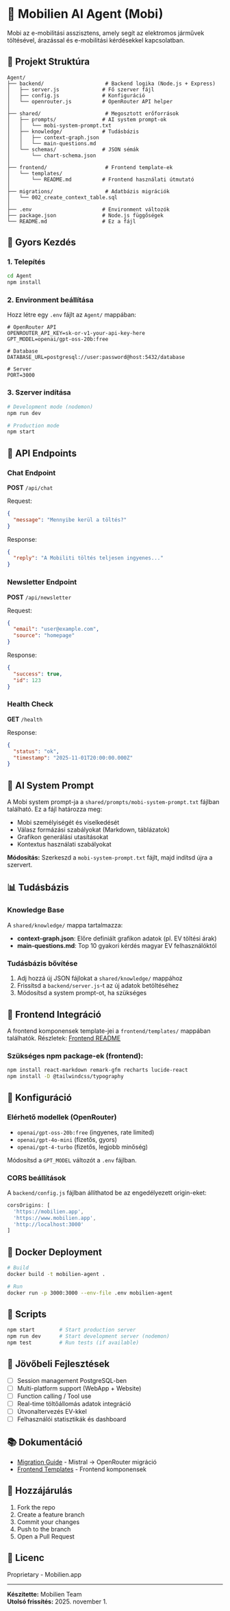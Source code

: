 # 🤖 Mobilien AI Agent (Mobi)

Mobi az e-mobilitási asszisztens, amely segít az elektromos járművek töltésével, árazással és e-mobilitási kérdésekkel kapcsolatban.

## 📁 Projekt Struktúra

```
Agent/
├── backend/                    # Backend logika (Node.js + Express)
│   ├── server.js              # Fő szerver fájl
│   ├── config.js              # Konfiguráció
│   └── openrouter.js          # OpenRouter API helper
│
├── shared/                     # Megosztott erőforrások
│   ├── prompts/               # AI system prompt-ok
│   │   └── mobi-system-prompt.txt
│   ├── knowledge/             # Tudásbázis
│   │   ├── context-graph.json
│   │   └── main-questions.md
│   └── schemas/               # JSON sémák
│       └── chart-schema.json
│
├── frontend/                   # Frontend template-ek
│   └── templates/
│       └── README.md          # Frontend használati útmutató
│
├── migrations/                 # Adatbázis migrációk
│   └── 002_create_context_table.sql
│
├── .env                       # Environment változók
├── package.json               # Node.js függőségek
└── README.md                  # Ez a fájl
```

## 🚀 Gyors Kezdés

### 1. Telepítés

```bash
cd Agent
npm install
```

### 2. Environment beállítása

Hozz létre egy `.env` fájlt az `Agent/` mappában:

```env
# OpenRouter API
OPENROUTER_API_KEY=sk-or-v1-your-api-key-here
GPT_MODEL=openai/gpt-oss-20b:free

# Database
DATABASE_URL=postgresql://user:password@host:5432/database

# Server
PORT=3000
```

### 3. Szerver indítása

```bash
# Development mode (nodemon)
npm run dev

# Production mode
npm start
```

## 📡 API Endpoints

### Chat Endpoint
**POST** `/api/chat`

Request:
```json
{
  "message": "Mennyibe kerül a töltés?"
}
```

Response:
```json
{
  "reply": "A Mobiliti töltés teljesen ingyenes..."
}
```

### Newsletter Endpoint
**POST** `/api/newsletter`

Request:
```json
{
  "email": "user@example.com",
  "source": "homepage"
}
```

Response:
```json
{
  "success": true,
  "id": 123
}
```

### Health Check
**GET** `/health`

Response:
```json
{
  "status": "ok",
  "timestamp": "2025-11-01T20:00:00.000Z"
}
```

## 🧠 AI System Prompt

A Mobi system prompt-ja a `shared/prompts/mobi-system-prompt.txt` fájlban található. Ez a fájl határozza meg:
- Mobi személyiségét és viselkedését
- Válasz formázási szabályokat (Markdown, táblázatok)
- Grafikon generálási utasításokat
- Kontextus használati szabályokat

**Módosítás:** Szerkeszd a `mobi-system-prompt.txt` fájlt, majd indítsd újra a szervert.

## 📊 Tudásbázis

### Knowledge Base
A `shared/knowledge/` mappa tartalmazza:
- **context-graph.json**: Előre definiált grafikon adatok (pl. EV töltési árak)
- **main-questions.md**: Top 10 gyakori kérdés magyar EV felhasználóktól

### Tudásbázis bővítése
1. Adj hozzá új JSON fájlokat a `shared/knowledge/` mappához
2. Frissítsd a `backend/server.js`-t az új adatok betöltéséhez
3. Módosítsd a system prompt-ot, ha szükséges

## 🎨 Frontend Integráció

A frontend komponensek template-jei a `frontend/templates/` mappában találhatók. Részletek: [Frontend README](frontend/templates/README.md)

### Szükséges npm package-ek (frontend):
```bash
npm install react-markdown remark-gfm recharts lucide-react
npm install -D @tailwindcss/typography
```

## 🔧 Konfiguráció

### Elérhető modellek (OpenRouter)
- `openai/gpt-oss-20b:free` (ingyenes, rate limited)
- `openai/gpt-4o-mini` (fizetős, gyors)
- `openai/gpt-4-turbo` (fizetős, legjobb minőség)

Módosítsd a `GPT_MODEL` változót a `.env` fájlban.

### CORS beállítások
A `backend/config.js` fájlban állíthatod be az engedélyezett origin-eket:
```javascript
corsOrigins: [
  'https://mobilien.app',
  'https://www.mobilien.app',
  'http://localhost:3000'
]
```

## 🐳 Docker Deployment

```bash
# Build
docker build -t mobilien-agent .

# Run
docker run -p 3000:3000 --env-file .env mobilien-agent
```

## 📝 Scripts

```bash
npm start        # Start production server
npm run dev      # Start development server (nodemon)
npm test         # Run tests (if available)
```

## 🔄 Jövőbeli Fejlesztések

- [ ] Session management PostgreSQL-ben
- [ ] Multi-platform support (WebApp + Website)
- [ ] Function calling / Tool use
- [ ] Real-time töltőállomás adatok integráció
- [ ] Útvonaltervezés EV-kkel
- [ ] Felhasználói statisztikák és dashboard

## 📚 Dokumentáció

- [Migration Guide](MIGRATION_GUIDE.md) - Mistral → OpenRouter migráció
- [Frontend Templates](frontend/templates/README.md) - Frontend komponensek

## 🤝 Hozzájárulás

1. Fork the repo
2. Create a feature branch
3. Commit your changes
4. Push to the branch
5. Open a Pull Request

## 📄 Licenc

Proprietary - Mobilien.app

---

**Készítette:** Mobilien Team  
**Utolsó frissítés:** 2025. november 1.

